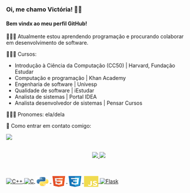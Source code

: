 <!--
**victoriaccenci/victoriaccenci** is a ✨ _special_ ✨ repository because its `README.md` (this file) appears on your GitHub profile.

Here are some ideas to get you started:

- 🔭 I’m currently working on ...
- 🌱 I’m currently learning ...
- 👯 I’m looking to collaborate on ...
- 🤔 I’m looking for help with ...
- 💬 Ask me about ...
- 📫 How to reach me: ...
- 😄 Pronouns: ...
- ⚡ Fun fact: ...
-->

### Oi, me chamo Victória! 👋🏻 
#### Bem vindx ao meu perfil GitHub!

👩🏻‍💻 Atualmente estou aprendendo programação e procurando colaborar em desenvolvimento de software.

👩🏻‍🎓 Cursos:
   - Introdução à Ciência da Computação (CC50) | Harvard, Fundação Estudar
   - Computação e programação | Khan Academy
   - Engenharia de software | Univesp
   - Qualidade de software | iEstudar
   - Analista de sistemas | Portal IDEA
   - Analista desenvolvedor de sistemas | Pensar Cursos

🙋🏻‍♀️ Pronomes: ela/dela

📩 Como entrar em contato comigo:
<div> 
  <a href="https://www.linkedin.com/in/victória-caroline-cenci" target="_blank"><img src="https://img.shields.io/badge/-LinkedIn-%230077B5?style=for-the-badge&logo=linkedin&logoColor=white" target="_blank"></a> 

  ## 
      
<div align="center">
  <a href="https://github.com/victoriaccenci">
  <img height="160em" src="https://github-readme-stats.vercel.app/api?username=victoriaccenci&show_icons=true&theme=tokyonight&include_all_commits=true&count_private=true"/>
  <img height="160em" src="https://github-readme-stats.vercel.app/api/top-langs/?username=victoriaccenci&layout=compact&langs_count=7&theme=tokyonight"/>
</div>
   
  ##
  
<div style="display: inline_block"><br>
  <img align="center" alt="C++" height="30" width="40" src="https://cdn.jsdelivr.net/gh/devicons/devicon/icons/cplusplus/cplusplus-original.svg" />
  <img align="center" alt="C" height="30" width="40" src="https://cdn.jsdelivr.net/gh/devicons/devicon/icons/c/c-original.svg" />
  <img align="center" alt="Python" height="30" width="40" src="https://raw.githubusercontent.com/devicons/devicon/master/icons/python/python-original.svg">
  <img align="center" alt="HTML" height="30" width="40" src="https://raw.githubusercontent.com/devicons/devicon/master/icons/html5/html5-original.svg">
  <img align="center" alt="CSS" height="30" width="40" src="https://raw.githubusercontent.com/devicons/devicon/master/icons/css3/css3-original.svg">
  <img align="center" alt="Js" height="30" width="40" src="https://raw.githubusercontent.com/devicons/devicon/master/icons/javascript/javascript-plain.svg">
  <img align="center" alt="Flask" height="30" width="40" src="https://cdn.jsdelivr.net/gh/devicons/devicon/icons/flask/flask-original.svg" />
</div>
  
  ##

